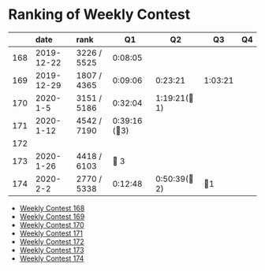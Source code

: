 # Ranking of Weekly Contest



|     | date       | rank        | Q1                | Q2              | Q3      | Q4  |
|:--- |:---------- |:----------- | ----------------- | --------------- | ------- | --- |
| 168 | 2019-12-22 | 3226 / 5525 | 0:08:05           |                 |         |     |
| 169 | 2019-12-29 | 1807 / 4365 | 0:09:06           | 0:23:21         | 1:03:21 |     |
| 170 | 2020-1-5   | 3151 / 5186 | 0:32:04           | 1:19:21(:bug:1) |         |     |
| 171 | 2020-1-12  | 4542 / 7190 | 0:39:16  (:bug:3) |                 |         |     |
| 172 |            |             |                   |                 |         |     |
| 173 | 2020-1-26  | 4418 / 6103 | :bug: 3           |                 |         |     |
| 174 | 2020-2-2   | 2770 / 5338 | 0:12:48           | 0:50:39(:bug:2) | :bug:1  |     |

-   [Weekly Contest 168](https://leetcode.com/contest/weekly-contest-168/)
-   [Weekly Contest 169](https://leetcode.com/contest/weekly-contest-169/ranking)
-   [Weekly Contest 170](https://leetcode.com/contest/weekly-contest-170/ranking/)
-   [Weekly Contest 171](https://leetcode.com/contest/weekly-contest-171/ranking/)
-   [Weekly Contest 172](https://leetcode.com/contest/weekly-contest-172/ranking/)
-   [Weekly Contest 173](https://leetcode.com/contest/weekly-contest-173/ranking/)
-   [Weekly Contest 174](https://leetcode.com/contest/weekly-contest-174/ranking/)
